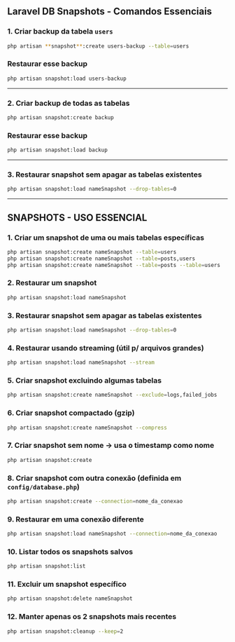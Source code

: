 ## Laravel DB Snapshots - Comandos Essenciais

### 1. Criar backup da tabela `users`

```bash
php artisan **snapshot**:create users-backup --table=users
```

### Restaurar esse backup

```bash
php artisan snapshot:load users-backup
```

---

### 2. Criar backup de **todas as tabelas**

```bash
php artisan snapshot:create backup
```

### Restaurar esse backup

```bash
php artisan snapshot:load backup
```

---

### 3. Restaurar snapshot sem apagar as tabelas existentes

```bash
php artisan snapshot:load nameSnapshot --drop-tables=0
```

---

## SNAPSHOTS - USO ESSENCIAL

### 1. Criar um snapshot de uma ou mais tabelas específicas

```bash
php artisan snapshot:create nameSnapshot --table=users
php artisan snapshot:create nameSnapshot --table=posts,users
php artisan snapshot:create nameSnapshot --table=posts --table=users
```

### 2. Restaurar um snapshot

```bash
php artisan snapshot:load nameSnapshot
```

### 3. Restaurar snapshot sem apagar as tabelas existentes

```bash
php artisan snapshot:load nameSnapshot --drop-tables=0
```

### 4. Restaurar usando streaming (útil p/ arquivos grandes)

```bash
php artisan snapshot:load nameSnapshot --stream
```

### 5. Criar snapshot excluindo algumas tabelas

```bash
php artisan snapshot:create nameSnapshot --exclude=logs,failed_jobs
```

### 6. Criar snapshot compactado (gzip)

```bash
php artisan snapshot:create nameSnapshot --compress
```

### 7. Criar snapshot sem nome → usa o timestamp como nome

```bash
php artisan snapshot:create
```

### 8. Criar snapshot com outra conexão (definida em `config/database.php`)

```bash
php artisan snapshot:create --connection=nome_da_conexao
```

### 9. Restaurar em uma conexão diferente

```bash
php artisan snapshot:load nameSnapshot --connection=nome_da_conexao
```

### 10. Listar todos os snapshots salvos

```bash
php artisan snapshot:list
```

### 11. Excluir um snapshot específico

```bash
php artisan snapshot:delete nameSnapshot
```

### 12. Manter apenas os 2 snapshots mais recentes

```bash
php artisan snapshot:cleanup --keep=2
```
